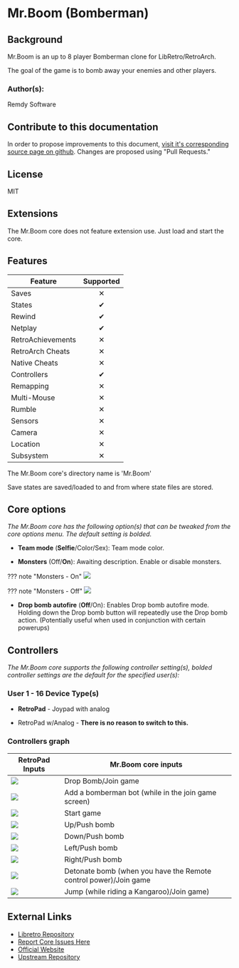 # Mr.Boom (Bomberman)

## Background

Mr.Boom is an up to 8 player Bomberman clone for LibRetro/RetroArch.

The goal of the game is to bomb away your enemies and other players.

### Author(s):

Remdy Software 

## Contribute to this documentation

In order to propose improvements to this document, [visit it's corresponding source page on github](https://github.com/libretro/docs/tree/master/docs/library/mr_boom.md). Changes are proposed using "Pull Requests."

## License

MIT

## Extensions

The Mr.Boom core does not feature extension use. Just load and start the core.

## Features

| Feature           | Supported |
|-------------------|:---------:|
| Saves             | ✕         |
| States            | ✔         |
| Rewind            | ✔         |
| Netplay           | ✔         |
| RetroAchievements | ✕         |
| RetroArch Cheats  | ✕         |
| Native Cheats     | ✕         |
| Controllers       | ✔         |
| Remapping         | ✕         |
| Multi-Mouse       | ✕         |
| Rumble            | ✕         |
| Sensors           | ✕         |
| Camera            | ✕         |
| Location          | ✕         |
| Subsystem         | ✕         |

The Mr.Boom core's directory name is 'Mr.Boom'

Save states are saved/loaded to and from where state files are stored. 

## Core options

*The Mr.Boom core has the following option(s) that can be tweaked from the core options menu. The default setting is bolded.*

- **Team mode** (**Selfie**/Color/Sex): Team mode color.

- **Monsters** (Off/**On**): Awaiting description. Enable or disable monsters.

??? note "Monsters - On"
	![](/image/core/mr_boommonsters_on.png)
	
??? note "Monsters - Off"
	![](/image/core/mr_boommonsters_off.png)	

- **Drop bomb autofire** (**Off**/On): Enables Drop bomb autofire mode. Holding down the Drop bomb button will repeatedly use the Drop bomb action. (Potentially useful when used in conjunction with certain powerups)

## Controllers

*The Mr.Boom core supports the following controller setting(s), bolded controller settings are the default for the specified user(s):*

### User 1 - 16 Device Type(s)

* **RetroPad** - Joypad with analog

* RetroPad w/Analog - **There is no reason to switch to this.**

### Controllers graph

| RetroPad Inputs                                | Mr.Boom core inputs |
|------------------------------------------------|---------------------|
| ![](/image/retropad/retro_b.png)             | Drop Bomb/Join game                         |
| ![](/image/retropad/retro_select.png)        | Add a bomberman bot (while in the join game screen)                         |
| ![](/image/retropad/retro_start.png)         | Start game                         |
| ![](/image/retropad/retro_dpad_up.png)       | Up/Push bomb                         |
| ![](/image/retropad/retro_dpad_down.png)     | Down/Push bomb                         |
| ![](/image/retropad/retro_dpad_left.png)     | Left/Push bomb                         |
| ![](/image/retropad/retro_dpad_right.png)    | Right/Push bomb                         |
| ![](/image/retropad/retro_a.png)             | Detonate bomb (when you have the Remote control power)/Join game                         |
| ![](/image/retropad/retro_x.png)             | Jump (while riding a Kangaroo)/Join game)                         |

## External Links

* [Libretro Repository](https://github.com/libretro/mrboom-libretro)
* [Report Core Issues Here](https://github.com/libretro/libretro-meta)
* [Official Website](http://mrboom.mumblecore.org/)
* [Upstream Repository](https://github.com/Javanaise/mrboom-libretro)